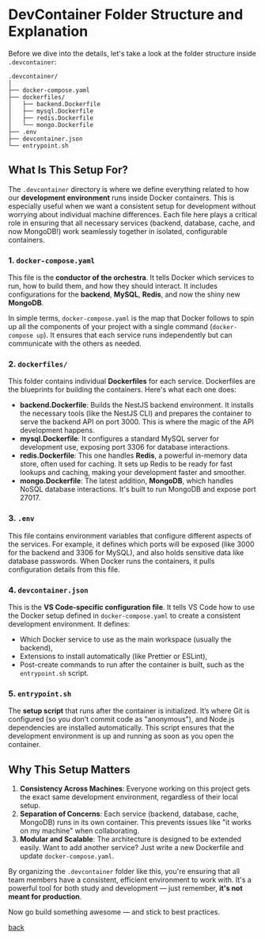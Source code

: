 # DevContainer Folder Structure and Explanation

Before we dive into the details, let's take a look at the folder structure inside `.devcontainer`:

```
.devcontainer/
│
├── docker-compose.yaml
├── dockerfiles/
│   ├── backend.Dockerfile
│   ├── mysql.Dockerfile
│   ├── redis.Dockerfile
│   └── mongo.Dockerfile
├── .env
├── devcontainer.json
└── entrypoint.sh
```

## What Is This Setup For?

The `.devcontainer` directory is where we define everything related to how our **development environment** runs inside Docker containers. This is especially useful when we want a consistent setup for development without worrying about individual machine differences. Each file here plays a critical role in ensuring that all necessary services (backend, database, cache, and now MongoDB!) work seamlessly together in isolated, configurable containers.

### 1. `docker-compose.yaml`

This file is the **conductor of the orchestra**. It tells Docker which services to run, how to build them, and how they should interact. It includes configurations for the **backend**, **MySQL**, **Redis**, and now the shiny new **MongoDB**.

In simple terms, `docker-compose.yaml` is the map that Docker follows to spin up all the components of your project with a single command (`docker-compose up`). It ensures that each service runs independently but can communicate with the others as needed.

### 2. `dockerfiles/`

This folder contains individual **Dockerfiles** for each service. Dockerfiles are the blueprints for building the containers. Here's what each one does:

- **backend.Dockerfile**: Builds the NestJS backend environment. It installs the necessary tools (like the NestJS CLI) and prepares the container to serve the backend API on port 3000. This is where the magic of the API development happens.
- **mysql.Dockerfile**: It configures a standard MySQL server for development use, exposing port 3306 for database interactions.
- **redis.Dockerfile**: This one handles **Redis**, a powerful in-memory data store, often used for caching. It sets up Redis to be ready for fast lookups and caching, making your development faster and smoother.
- **mongo.Dockerfile**: The latest addition, **MongoDB**, which handles NoSQL database interactions. It's built to run MongoDB and expose port 27017.

### 3. `.env`

This file contains environment variables that configure different aspects of the services. For example, it defines which ports will be exposed (like 3000 for the backend and 3306 for MySQL), and also holds sensitive data like database passwords. When Docker runs the containers, it pulls configuration details from this file.

### 4. `devcontainer.json`

This is the **VS Code-specific configuration file**. It tells VS Code how to use the Docker setup defined in `docker-compose.yaml` to create a consistent development environment. It defines:

- Which Docker service to use as the main workspace (usually the backend),
- Extensions to install automatically (like Prettier or ESLint),
- Post-create commands to run after the container is built, such as the `entrypoint.sh` script.

### 5. `entrypoint.sh`

The **setup script** that runs after the container is initialized. It’s where Git is configured (so you don’t commit code as "anonymous"), and Node.js dependencies are installed automatically. This script ensures that the development environment is up and running as soon as you open the container.

## Why This Setup Matters

1. **Consistency Across Machines**: Everyone working on this project gets the exact same development environment, regardless of their local setup.
2. **Separation of Concerns**: Each service (backend, database, cache, MongoDB) runs in its own container. This prevents issues like "it works on my machine" when collaborating.
3. **Modular and Scalable**: The architecture is designed to be extended easily. Want to add another service? Just write a new Dockerfile and update `docker-compose.yaml`.

By organizing the `.devcontainer` folder like this, you're ensuring that all team members have a consistent, efficient environment to work with. It's a powerful tool for both study and development — just remember, **it's not meant for production**.

Now go build something awesome — and stick to best practices.

[back](table-of-contents.md)
